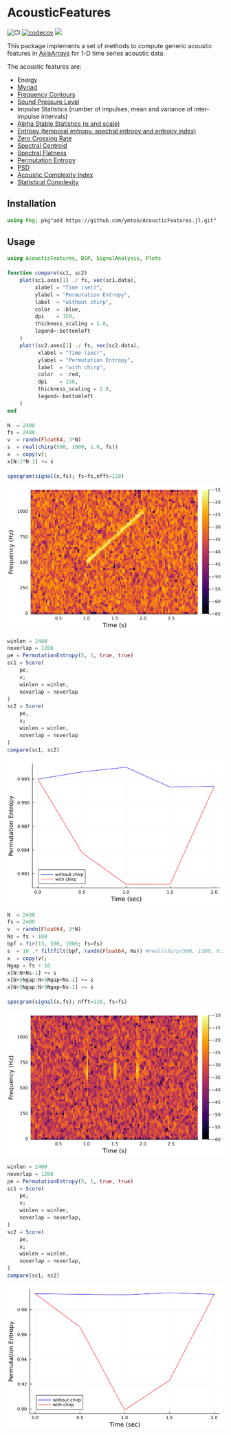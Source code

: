 # AcousticFeatures
![CI](https://github.com/ymtoo/AcousticFeatures.jl/workflows/CI/badge.svg)
[![codecov](https://codecov.io/gh/ymtoo/AcousticFeatures.jl/branch/master/graph/badge.svg)](https://codecov.io/gh/ymtoo/AcousticFeatures.jl)
[![](https://img.shields.io/badge/docs-dev-blue.svg)](https://ymtoo.github.io/AcousticFeatures.jl/dev)

This package implements a set of methods to compute generic acoustic features in [AxisArrays](https://github.com/JuliaArrays/AxisArrays.jl.git) for 1-D time series acoustic data.

The acoustic features are:
- Energy
- [Myriad](https://link.springer.com/article/10.1155/S1110865702000483)
- [Frequency Contours](https://asa.scitation.org/doi/10.1121/1.3531926)
- [Sound Pressure Level](https://en.wikipedia.org/wiki/Sound_pressure#Sound_pressure_level)
- Impulse Statistics (number of impulses, mean and variance of inter-impulse intervals)
- [Alpha Stable Statistics (α and scale)](https://en.wikipedia.org/wiki/Stable_distribution)
- [Entropy (temporal entropy, spectral entropy and entropy index)](https://journals.plos.org/plosone/article?id=10.1371/journal.pone.0004065)
- [Zero Crossing Rate](https://en.wikipedia.org/wiki/Zero-crossing_rate)
- [Spectral Centroid](https://en.wikipedia.org/wiki/Spectral_centroid)
- [Spectral Flatness](https://en.wikipedia.org/wiki/Spectral_flatness)
- [Permutation Entropy](http://materias.df.uba.ar/mta2019v/files/2019/06/permutation_entropy1.pdf)
- [PSD](https://en.wikipedia.org/wiki/Spectral_density)
- [Acoustic Complexity Index](https://www.sciencedirect.com/science/article/abs/pii/S1470160X10002037)
- [Statistical Complexity](https://arxiv.org/abs/nlin/0205033)

## Installation
```julia
using Pkg; pkg"add https://github.com/ymtoo/AcousticFeatures.jl.git"
```

## Usage
```julia
using AcousticFeatures, DSP, SignalAnalysis, Plots

function compare(sc1, sc2)
    plot(sc1.axes[1] ./ fs, vec(sc1.data),
         xlabel = "Time (sec)",
         ylabel = "Permutation Entropy",
         label  = "without chirp",
         color  = :blue,
         dpi    = 150,
         thickness_scaling = 1.0,
         legend=:bottomleft
    )
    plot!(sc2.axes[1] ./ fs, vec(sc2.data),
          xlabel = "Time (sec)",
          ylabel = "Permutation Entropy",
          label  = "with chirp",
          color  = :red,
          dpi    = 150,
          thickness_scaling = 1.0,
          legend=:bottomleft
    )
end

N  = 2400
fs = 2400
v  = randn(Float64, 3*N)
s  = real(chirp(500, 1000, 1.0, fs))
x  = copy(v); 
x[N:2*N-1] += s

specgram(signal(x,fs); fs=fs,nfft=128)
```
![window](chirp1-spec.png)
```julia
winlen = 2400
noverlap = 1200
pe = PermutationEntropy(5, 1, true, true)
sc1 = Score(
    pe,
    v;
    winlen = winlen,
    noverlap = noverlap
)
sc2 = Score(
    pe,
    x;
    winlen = winlen,
    noverlap = noverlap
)
compare(sc1, sc2)
```
![window](chirp1-permutationentropy.png)
```julia
N  = 2400
fs = 2400
v  = randn(Float64, 3*N)
Ns = fs ÷ 100
bpf = fir(13, 500, 1000; fs=fs) 
s  = 10 .* filtfilt(bpf, randn(Float64, Ns)) #real(chirp(500, 1100, 0.1, fs))
x  = copy(v); 
Ngap = fs ÷ 10
x[N:N+Ns-1] += s
x[N+5Ngap:N+5Ngap+Ns-1] += s
x[N+9Ngap:N+9Ngap+Ns-1] += s

specgram(signal(x,fs); nfft=128, fs=fs)
```
![window](chirp3-spec.png)
```julia
winlen = 2400
noverlap = 1200
pe = PermutationEntropy(5, 1, true, true)
sc1 = Score(
    pe,
    v;
    winlen = winlen,
    noverlap = noverlap,
)
sc2 = Score(
    pe,
    x;
    winlen = winlen,
    noverlap = noverlap,
)
compare(sc1, sc2)
```
![window](chirp3-permutationentropy.png)